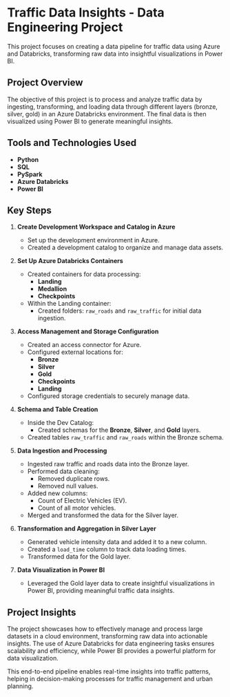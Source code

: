 # Traffic Data Insights - Data Engineering Project

This project focuses on creating a data pipeline for traffic data using Azure and Databricks, transforming raw data into insightful visualizations in Power BI.

## Project Overview

The objective of this project is to process and analyze traffic data by ingesting, transforming, and loading data through different layers (bronze, silver, gold) in an Azure Databricks environment. The final data is then visualized using Power BI to generate meaningful insights.

## Tools and Technologies Used

- **Python**
- **SQL**
- **PySpark**
- **Azure Databricks**
- **Power BI**

## Key Steps

1. **Create Development Workspace and Catalog in Azure**
   - Set up the development environment in Azure.
   - Created a development catalog to organize and manage data assets.

2. **Set Up Azure Databricks Containers**
   - Created containers for data processing:
     - **Landing**
     - **Medallion**
     - **Checkpoints**
   - Within the Landing container:
     - Created folders: `raw_roads` and `raw_traffic` for initial data ingestion.

3. **Access Management and Storage Configuration**
   - Created an access connector for Azure.
   - Configured external locations for:
     - **Bronze**
     - **Silver**
     - **Gold**
     - **Checkpoints**
     - **Landing**
   - Configured storage credentials to securely manage data.

4. **Schema and Table Creation**
   - Inside the Dev Catalog:
     - Created schemas for the **Bronze**, **Silver**, and **Gold** layers.
   - Created tables `raw_traffic` and `raw_roads` within the Bronze schema.

5. **Data Ingestion and Processing**
   - Ingested raw traffic and roads data into the Bronze layer.
   - Performed data cleaning:
     - Removed duplicate rows.
     - Removed null values.
   - Added new columns:
     - Count of Electric Vehicles (EV).
     - Count of all motor vehicles.
   - Merged and transformed the data for the Silver layer.

6. **Transformation and Aggregation in Silver Layer**
   - Generated vehicle intensity data and added it to a new column.
   - Created a `load_time` column to track data loading times.
   - Transformed data for the Gold layer.

7. **Data Visualization in Power BI**
   - Leveraged the Gold layer data to create insightful visualizations in Power BI, providing meaningful traffic data insights.

## Project Insights

The project showcases how to effectively manage and process large datasets in a cloud environment, transforming raw data into actionable insights. The use of Azure Databricks for data engineering tasks ensures scalability and efficiency, while Power BI provides a powerful platform for data visualization.

This end-to-end pipeline enables real-time insights into traffic patterns, helping in decision-making processes for traffic management and urban planning.